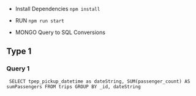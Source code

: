 - Install Dependencies `npm install`

- RUN `npm run start`

- MONGO Query to SQL Conversions

## Type 1

### Query 1

` SELECT tpep_pickup_datetime as dateString, SUM(passenger_count) AS sumPassengers FROM trips GROUP BY _id, dateString`
